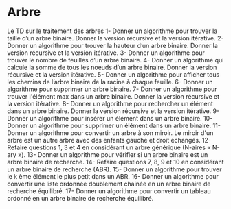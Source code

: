 # Arbre
Le TD sur le traitement des arbres
1- Donner un algorithme pour trouver la taille d’un arbre binaire.
Donner la version récursive et la version itérative.
2- Donner un algorithme pour trouver la hauteur d’un arbre binaire.
Donner la version récursive et la version itérative.
3- Donner un algorithme pour trouver le nombre de feuilles d’un arbre binaire.
4- Donner un algorithme qui calcule la somme de tous les noeuds d’un arbre binaire.
Donner la version récursive et la version itérative.
5- Donner un algorithme pour afficher tous les chemins de l’arbre binaire de la racine à chaque feuille.
6- Donner un algorithme pour supprimer un arbre binaire.
7- Donner un algorithme pour trouver l'élément max dans un arbre binaire.
Donner la version récursive et la version itérative.
8- Donner un algorithme pour rechercher un élément dans un arbre binaire.
Donner la version récursive et la version itérative.
9- Donner un algorithme pour insérer un élément dans un arbre binaire.
10- Donner un algorithme pour supprimer un élément dans un arbre binaire.
11- Donner un algorithme pour convertir un arbre à son miroir. Le miroir d'un arbre est un autre arbre
avec des enfants gauche et droit échangés.
12- Refaire questions 1, 3 et 4 en considérant un arbre générique (N-aires « N-ary »).
13- Donner un algorithme pour vérifier si un arbre binaire est un arbre binaire de recherche.
14- Refaire questions 7, 8, 9 et 10 en considérant un arbre binaire de recherche (ABR).
15- Donner un algorithme pour trouver le k ème élément le plus petit dans un ABR.
16- Donner un algorithme pour convertir une liste ordonnée doublement chainée en un arbre binaire de
recherche équilibré.
17- Donner un algorithme pour convertir un tableau ordonné en un arbre binaire de recherche équilibré.
